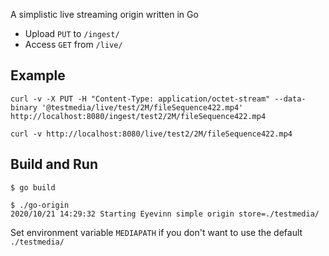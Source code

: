 A simplistic live streaming origin written in Go

- Upload `PUT` to `/ingest/`
- Access `GET` from `/live/`

## Example

```
curl -v -X PUT -H "Content-Type: application/octet-stream" --data-binary '@testmedia/live/test/2M/fileSequence422.mp4' http://localhost:8080/ingest/test2/2M/fileSequence422.mp4

curl -v http://localhost:8080/live/test2/2M/fileSequence422.mp4
```

## Build and Run

```
$ go build

$ ./go-origin
2020/10/21 14:29:32 Starting Eyevinn simple origin store=./testmedia/
```

Set environment variable `MEDIAPATH` if you don't want to use the default `./testmedia/`